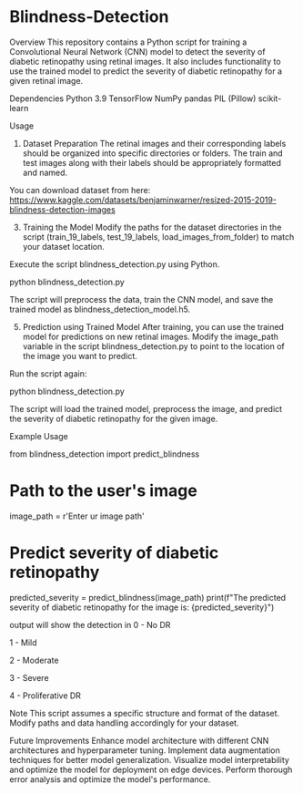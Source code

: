 # Blindness-Detection
Overview
This repository contains a Python script for training a Convolutional Neural Network (CNN) model to detect the severity of diabetic retinopathy using retinal images. 
It also includes functionality to use the trained model to predict the severity of diabetic retinopathy for a given retinal image.

Dependencies
Python 3.9
TensorFlow
NumPy
pandas
PIL (Pillow)
scikit-learn

Usage
1. Dataset Preparation
The retinal images and their corresponding labels should be organized into specific directories or folders.
The train and test images along with their labels should be appropriately formatted and named.

You can download dataset from here:
https://www.kaggle.com/datasets/benjaminwarner/resized-2015-2019-blindness-detection-images

3. Training the Model
Modify the paths for the dataset directories in the script (train_19_labels, test_19_labels, load_images_from_folder) to match your dataset location.

Execute the script blindness_detection.py using Python.

python blindness_detection.py

The script will preprocess the data, train the CNN model, and save the trained model as blindness_detection_model.h5.

5. Prediction using Trained Model
After training, you can use the trained model for predictions on new retinal images.
Modify the image_path variable in the script blindness_detection.py to point to the location of the image you want to predict.

Run the script again:

python blindness_detection.py

The script will load the trained model, preprocess the image, and predict the severity of diabetic retinopathy for the given image.

Example Usage

from blindness_detection import predict_blindness

# Path to the user's image
image_path = r'Enter ur image path'

# Predict severity of diabetic retinopathy
predicted_severity = predict_blindness(image_path)
print(f"The predicted severity of diabetic retinopathy for the image is: {predicted_severity}")

output will show the detection in 
0 - No DR

1 - Mild

2 - Moderate

3 - Severe

4 - Proliferative DR

Note
This script assumes a specific structure and format of the dataset. Modify paths and data handling accordingly for your dataset.

Future Improvements
Enhance model architecture with different CNN architectures and hyperparameter tuning.
Implement data augmentation techniques for better model generalization.
Visualize model interpretability and optimize the model for deployment on edge devices.
Perform thorough error analysis and optimize the model's performance.
